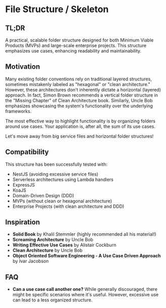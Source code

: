 # File Structure / Skeleton

## TL;DR

A practical, scalable folder structure designed for both Minimum Viable Products (MVPs) and large-scale enterprise projects. This structure emphasizes use cases, enhancing readability and maintainability.

## Motivation

Many existing folder conventions rely on traditional layered structures, sometimes mistakenly labeled as "hexagonal" or "clean architecture." However, these architectures don't inherently dictate a horizontal (layered) approach. In fact, Simon Brown recommends a vertical folder structure in the "Missing Chapter" of Clean Architecture book. Similarly, Uncle Bob emphasizes showcasing the system's functionality over the underlying frameworks.

The most effective way to highlight functionality is by organizing folders around use cases. Your application is, after all, the sum of its use cases.

Let's move away from big service files and horizontal folder structures!

## Compatibility

This structure has been successfully tested with:

- NestJS (avoiding excessive service files)
- Serverless architectures using Lambda handlers
- ExpressJS
- KoaJS
- Domain-Driven Design (DDD)
- MVPs (without clean or hexagonal architecture)
- Enterprise Projects (with clean architecture and DDD)

## Inspiration

- **Solid Book** by Khalil Stemmler (highly recommended all his material!)
- **Screaming Architecture** by Uncle Bob
- **Writing Effective Use Cases** by Alistair Cockburn
- **Clean Architecture** by Uncle Bob
- **Object Oriented Software Engineering - A Use Case Driven Approach** by Ivar Jacobson

## FAQ

- **Can a use case call another one?**
  While generally discouraged, there might be specific scenarios where it's useful. However, excessive use can lead to a less organized structure.
